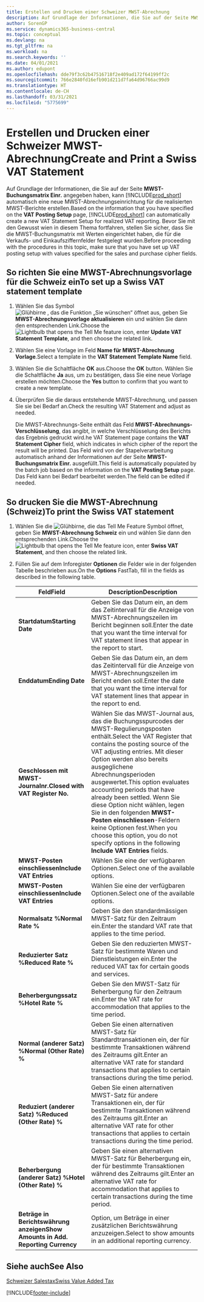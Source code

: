 ```yaml
---
title: Erstellen und Drucken einer Schweizer MWST-Abrechnung
description: Auf Grundlage der Informationen, die Sie auf der Seite MWST-Buchungsmatrix Einr. angegeben haben, kann Business Central automatisch eine neue MWST-Abrechnungseinrichtung für die realisierten MWST-Berichte erstellen. Bevor Sie mit den Gewusst wien in diesem Thema fortfahren, stellen Sie sicher, dass Sie die MWST-Buchungsmatrix mit Werten eingerichtet haben, die für die Verkaufs- und Einkaufsziffernfelder festgelegt wurden.
author: SorenGP
ms.service: dynamics365-business-central
ms.topic: conceptual
ms.devlang: na
ms.tgt_pltfrm: na
ms.workload: na
ms.search.keywords: ''
ms.date: 04/01/2021
ms.author: edupont
ms.openlocfilehash: dde79f3c62b47516718f2e409ad172f64199ff2c
ms.sourcegitcommit: 766e2840fd16efb901d211d7fa64d96766ac99d9
ms.translationtype: HT
ms.contentlocale: de-CH
ms.lasthandoff: 03/31/2021
ms.locfileid: "5775699"
---
```

# <a name="create-and-print-a-swiss-vat-statement"></a><span data-ttu-id="4c01c-104">Erstellen und Drucken einer Schweizer MWST-Abrechnung</span><span class="sxs-lookup"><span data-stu-id="4c01c-104">Create and Print a Swiss VAT Statement</span></span>
<span data-ttu-id="4c01c-105">Auf Grundlage der Informationen, die Sie auf der Seite **MWST-Buchungsmatrix Einr.** angegeben haben, kann [!INCLUDE[prod_short](../../includes/prod_short.md)] automatisch eine neue MWST-Abrechnungseinrichtung für die realisierten MWST-Berichte erstellen.</span><span class="sxs-lookup"><span data-stu-id="4c01c-105">Based on the information that you have specified on the **VAT Posting Setup** page, [!INCLUDE[prod_short](../../includes/prod_short.md)] can automatically create a new VAT Statement Setup for realized VAT reporting.</span></span> <span data-ttu-id="4c01c-106">Bevor Sie mit den Gewusst wien in diesem Thema fortfahren, stellen Sie sicher, dass Sie die MWST-Buchungsmatrix mit Werten eingerichtet haben, die für die Verkaufs- und Einkaufsziffernfelder festgelegt wurden.</span><span class="sxs-lookup"><span data-stu-id="4c01c-106">Before proceeding with the procedures in this topic, make sure that you have set up VAT posting setup with values specified for the sales and purchase cipher fields.</span></span>  

## <a name="to-set-up-a-swiss-vat-statement-template"></a><span data-ttu-id="4c01c-107">So richten Sie eine MWST-Abrechnungsvorlage für die Schweiz ein</span><span class="sxs-lookup"><span data-stu-id="4c01c-107">To set up a Swiss VAT statement template</span></span>  

1.  <span data-ttu-id="4c01c-108">Wählen Sie das Symbol ![Glühbirne , das die Funktion „Sie wünschen“ öffnet](../../media/ui-search/search_small.png "Tell me-Funktion") aus, geben Sie **MWST-Abrechnungsvorlage aktualisieren** ein und wählen Sie dann den entsprechenden Link.</span><span class="sxs-lookup"><span data-stu-id="4c01c-108">Choose the ![Lightbulb that opens the Tell Me feature](../../media/ui-search/search_small.png "Tell me what you want to do") icon, enter **Update VAT Statement Template**, and then choose the related link.</span></span>  
2.  <span data-ttu-id="4c01c-109">Wählen Sie eine Vorlage im Feld **Name für MWST-Abrechnung Vorlage**.</span><span class="sxs-lookup"><span data-stu-id="4c01c-109">Select a template in the **VAT Statement Template Name** field.</span></span>
3.  <span data-ttu-id="4c01c-110">Wählen Sie die Schaltfläche **OK** aus.</span><span class="sxs-lookup"><span data-stu-id="4c01c-110">Choose the **OK** button.</span></span> <span data-ttu-id="4c01c-111">Wählen Sie die Schaltfläche **Ja** aus, um zu bestätigen, dass Sie eine neue Vorlage erstellen möchten.</span><span class="sxs-lookup"><span data-stu-id="4c01c-111">Choose the **Yes** button to confirm that you want to create a new template.</span></span>  
4.  <span data-ttu-id="4c01c-112">Überprüfen Sie die daraus entstehende MWST-Abrechnung, und passen Sie sie bei Bedarf an.</span><span class="sxs-lookup"><span data-stu-id="4c01c-112">Check the resulting VAT Statement and adjust as needed.</span></span>  

     <span data-ttu-id="4c01c-113">Die MWST-Abrechnungs-Seite enthält das Feld **MWST-Abrechnungs-Verschlüsselung**, das angibt, in welche Verschlüsselung des Berichts das Ergebnis gedruckt wird.</span><span class="sxs-lookup"><span data-stu-id="4c01c-113">he VAT Statement page contains the **VAT Statement Cipher** field, which indicates in which cipher of the report the result will be printed.</span></span> <span data-ttu-id="4c01c-114">Das Feld wird von der Stapelverarbeitung automatisch anhand der Informationen auf der Seite **MWST-Buchungsmatrix Einr.** ausgefüllt.</span><span class="sxs-lookup"><span data-stu-id="4c01c-114">This field is automatically populated by the batch job based on the information on the **VAT Posting Setup** page.</span></span> <span data-ttu-id="4c01c-115">Das Feld kann bei Bedarf bearbeitet werden.</span><span class="sxs-lookup"><span data-stu-id="4c01c-115">The field can be edited if needed.</span></span>  

## <a name="to-print-the-swiss-vat-statement"></a><span data-ttu-id="4c01c-116">So drucken Sie die MWST-Abrechnung (Schweiz)</span><span class="sxs-lookup"><span data-stu-id="4c01c-116">To print the Swiss VAT statement</span></span>  

1.  <span data-ttu-id="4c01c-117">Wählen Sie die ![Glühbirne, die das Tell Me Feature](../../media/ui-search/search_small.png "Tell me-Funktion") Symbol öffnet, geben Sie **MWST-Abrechnung Schweiz** ein und wählen Sie dann den entsprechenden Link.</span><span class="sxs-lookup"><span data-stu-id="4c01c-117">Choose the ![Lightbulb that opens the Tell Me feature](../../media/ui-search/search_small.png "Tell me what you want to do") icon, enter **Swiss VAT Statement**, and then choose the related link.</span></span>  
2.  <span data-ttu-id="4c01c-118">Füllen Sie auf dem Inforegister **Optionen** die Felder wie in der folgenden Tabelle beschrieben aus.</span><span class="sxs-lookup"><span data-stu-id="4c01c-118">On the **Options** FastTab, fill in the fields as described in the following table.</span></span>  

    |<span data-ttu-id="4c01c-119">Feld</span><span class="sxs-lookup"><span data-stu-id="4c01c-119">Field</span></span>|<span data-ttu-id="4c01c-120">Description</span><span class="sxs-lookup"><span data-stu-id="4c01c-120">Description</span></span>|  
    |---------------------------------|---------------------------------------|  
    |<span data-ttu-id="4c01c-121">**Startdatum**</span><span class="sxs-lookup"><span data-stu-id="4c01c-121">**Starting Date**</span></span>|<span data-ttu-id="4c01c-122">Geben Sie das Datum ein, an dem das Zeitintervall für die Anzeige von MWST-Abrechnungszeilen im Bericht beginnen soll.</span><span class="sxs-lookup"><span data-stu-id="4c01c-122">Enter the date that you want the time interval for VAT statement lines that appear in the report to start.</span></span>|  
    |<span data-ttu-id="4c01c-123">**Enddatum**</span><span class="sxs-lookup"><span data-stu-id="4c01c-123">**Ending Date**</span></span>|<span data-ttu-id="4c01c-124">Geben Sie das Datum ein, an dem das Zeitintervall für die Anzeige von MWST-Abrechnungszeilen im Bericht enden soll.</span><span class="sxs-lookup"><span data-stu-id="4c01c-124">Enter the date that you want the time interval for VAT statement lines that appear in the report to end.</span></span>|  
    |<span data-ttu-id="4c01c-125">**Geschlossen mit MWST-Journalnr.**</span><span class="sxs-lookup"><span data-stu-id="4c01c-125">**Closed with VAT Register No.**</span></span>|<span data-ttu-id="4c01c-126">Wählen Sie das MWST-Journal aus, das die Buchungsspurcodes der MWST-Regulierungsposten enthält.</span><span class="sxs-lookup"><span data-stu-id="4c01c-126">Select the VAT Register that contains the posting source of the VAT adjusting entries.</span></span> <span data-ttu-id="4c01c-127">Mit dieser Option werden also bereits ausgeglichene Abrechnungsperioden ausgewertet.</span><span class="sxs-lookup"><span data-stu-id="4c01c-127">This option evaluates accounting periods that have already been settled.</span></span> <span data-ttu-id="4c01c-128">Wenn Sie diese Option nicht wählen, legen Sie in den folgenden **MWST-Posten einschliessen**-Feldern keine Optionen fest.</span><span class="sxs-lookup"><span data-stu-id="4c01c-128">When you choose this option, you do not specify options in the following **Include VAT Entries** fields.</span></span>|  
    |<span data-ttu-id="4c01c-129">**MWST-Posten einschliessen**</span><span class="sxs-lookup"><span data-stu-id="4c01c-129">**Include VAT Entries**</span></span>|<span data-ttu-id="4c01c-130">Wählen Sie eine der verfügbaren Optionen.</span><span class="sxs-lookup"><span data-stu-id="4c01c-130">Select one of the available options.</span></span>|  
    |<span data-ttu-id="4c01c-131">**MWST-Posten einschliessen**</span><span class="sxs-lookup"><span data-stu-id="4c01c-131">**Include VAT Entries**</span></span>|<span data-ttu-id="4c01c-132">Wählen Sie eine der verfügbaren Optionen.</span><span class="sxs-lookup"><span data-stu-id="4c01c-132">Select one of the available options.</span></span>|  
    |<span data-ttu-id="4c01c-133">**Normalsatz %**</span><span class="sxs-lookup"><span data-stu-id="4c01c-133">**Normal Rate %**</span></span>|<span data-ttu-id="4c01c-134">Geben Sie den standardmässigen MWST-Satz für den Zeitraum ein.</span><span class="sxs-lookup"><span data-stu-id="4c01c-134">Enter the standard VAT rate that applies to the time period.</span></span>|  
    |<span data-ttu-id="4c01c-135">**Reduzierter Satz %**</span><span class="sxs-lookup"><span data-stu-id="4c01c-135">**Reduced Rate %**</span></span>|<span data-ttu-id="4c01c-136">Geben Sie den reduzierten MWST-Satz für bestimmte Waren und Dienstleistungen ein.</span><span class="sxs-lookup"><span data-stu-id="4c01c-136">Enter the reduced VAT tax for certain goods and services.</span></span>|  
    |<span data-ttu-id="4c01c-137">**Beherbergungssatz %**</span><span class="sxs-lookup"><span data-stu-id="4c01c-137">**Hotel Rate %**</span></span>|<span data-ttu-id="4c01c-138">Geben Sie den MWST-Satz für Beherbergung für den Zeitraum ein.</span><span class="sxs-lookup"><span data-stu-id="4c01c-138">Enter the VAT rate for accommodation that applies to the time period.</span></span>|  
    |<span data-ttu-id="4c01c-139">**Normal (anderer Satz) %**</span><span class="sxs-lookup"><span data-stu-id="4c01c-139">**Normal (Other Rate) %**</span></span>|<span data-ttu-id="4c01c-140">Geben Sie einen alternativen MWST-Satz für Standardtransaktionen ein, der für bestimmte Transaktionen während des Zeitraums gilt.</span><span class="sxs-lookup"><span data-stu-id="4c01c-140">Enter an alternative VAT rate for standard transactions that applies to certain transactions during the time period.</span></span>|  
    |<span data-ttu-id="4c01c-141">**Reduziert (anderer Satz) %**</span><span class="sxs-lookup"><span data-stu-id="4c01c-141">**Reduced (Other Rate) %**</span></span>|<span data-ttu-id="4c01c-142">Geben Sie einen alternativen MWST-Satz für andere Transaktionen ein, der für bestimmte Transaktionen während des Zeitraums gilt.</span><span class="sxs-lookup"><span data-stu-id="4c01c-142">Enter an alternative VAT rate for other transactions that applies to certain transactions during the time period.</span></span>|  
    |<span data-ttu-id="4c01c-143">**Beherbergung (anderer Satz) %**</span><span class="sxs-lookup"><span data-stu-id="4c01c-143">**Hotel (Other Rate) %**</span></span>|<span data-ttu-id="4c01c-144">Geben Sie einen alternativen MWST-Satz für Beherbergung ein, der für bestimmte Transaktionen während des Zeitraums gilt.</span><span class="sxs-lookup"><span data-stu-id="4c01c-144">Enter an alternative VAT rate for accommodation that applies to certain transactions during the time period.</span></span>|  
    |<span data-ttu-id="4c01c-145">**Beträge in Berichtswährung anzeigen**</span><span class="sxs-lookup"><span data-stu-id="4c01c-145">**Show Amounts in Add. Reporting Currency**</span></span>|<span data-ttu-id="4c01c-146">Option, um Beträge in einer zusätzlichen Berichtswährung anzuzeigen.</span><span class="sxs-lookup"><span data-stu-id="4c01c-146">Select to show amounts in an additional reporting currency.</span></span>|  

## <a name="see-also"></a><span data-ttu-id="4c01c-147">Siehe auch</span><span class="sxs-lookup"><span data-stu-id="4c01c-147">See Also</span></span>  
 [<span data-ttu-id="4c01c-148">Schweizer Salestax</span><span class="sxs-lookup"><span data-stu-id="4c01c-148">Swiss Value Added Tax</span></span>](swiss-value-added-tax.md)


[!INCLUDE[footer-include](../../includes/footer-banner.md)]